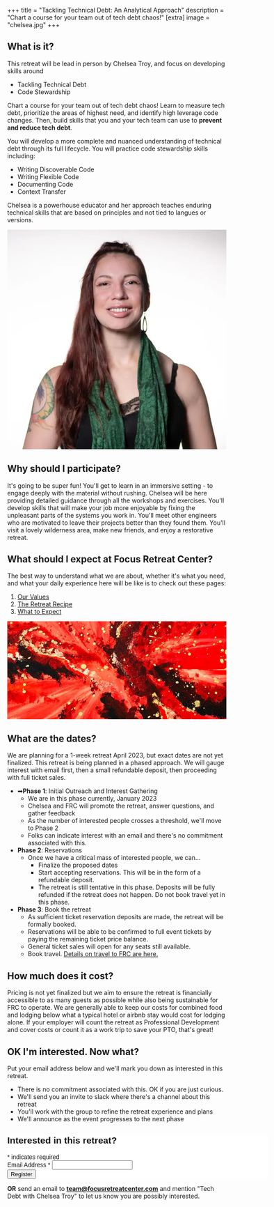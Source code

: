 +++
title = "Tackling Technical Debt: An Analytical Approach"
description = "Chart a course for your team out of tech debt chaos!"
[extra]
image = "chelsea.jpg"
+++

## What is it?

This retreat will be lead in person by Chelsea Troy, and focus on developing skills around

* Tackling Technical Debt
* Code Stewardship

Chart a course for your team out of tech debt chaos! Learn to measure tech debt, prioritize the areas of highest need, and identify high leverage code changes. Then, build skills that you and your tech team can use to **prevent and reduce tech debt**.


You will develop a more complete and nuanced understanding of technical debt through its full lifecycle. You will practice code stewardship skills including:


* Writing Discoverable Code
* Writing Flexible Code
* Documenting Code
* Context Transfer

Chelsea is a powerhouse educator and her approach teaches enduring technical skills that are based on principles and not tied to langues or versions.

![Chelsea Troy headshot](chelsea.jpg)

## Why should I participate?

It's going to be super fun! You'll get to learn in an immersive setting - to engage deeply with the material without rushing. Chelsea will be here providing detailed guidance through all the workshops and exercises. You'll develop skills that will make your job more enjoyable by fixing the unpleasant parts of the systems you work in. You'll meet other engineers who are motivated to leave their projects better than they found them. You'll visit a lovely wilderness area, make new friends, and enjoy a restorative retreat.

## What should I expect at Focus Retreat Center?

The best way to understand what we are about, whether it's what you need, and what your daily experience here will be like is to check out these pages:

1. [Our Values](/values)
1. [The Retreat Recipe](/recipe)
1. [What to Expect](/what-to-expect)

![One of Chelsea's abstract paintings](painting1.png)

## What are the dates?

We are planning for a 1-week retreat April 2023, but exact dates are not yet finalized. This retreat is being planned in a phased approach. We will gauge interest with email first, then a small refundable deposit, then proceeding with full ticket sales.

* ➡**Phase 1**: Initial Outreach and Interest Gathering
  * We are in this phase currently, January 2023
  * Chelsea and FRC will promote the retreat, answer questions, and gather feedback
  * As the number of interested people crosses a threshold, we'll move to Phase 2
  * Folks can indicate interest with an email and there's no commitment associated with this.
* **Phase 2**: Reservations
  * Once we have a critical mass of interested people, we can…
    * Finalize the proposed dates
    * Start accepting reservations. This will be in the form of a refundable deposit.
    * The retreat is still tentative in this phase. Deposits will be fully refunded if the retreat does not happen. Do not book travel yet in this phase.
* **Phase 3**: Book the retreat
  * As sufficient ticket reservation deposits are made, the retreat will be formally booked.
  * Reservations will be able to be confirmed to full event tickets by paying the remaining ticket price balance.
  * General ticket sales will open for any seats still available.
  * Book travel. [Details on travel to FRC are here.](/travel)

## How much does it cost?

Pricing is not yet finalized but we aim to ensure the retreat is financially accessible to as many guests as possible while also being sustainable for FRC to operate. We are generally able to keep our costs for combined food and lodging below what a typical hotel or airbnb stay would cost for lodging alone. If your employer will count the retreat as Professional Development and cover costs or count it as a work trip to save your PTO, that's great!


## OK I'm interested. Now what?

Put your email address below and we'll mark you down as interested in this retreat.

* There is no commitment associated with this. OK if you are just curious.
* We'll send you an invite to slack where there's a channel about this retreat
* You'll work with the group to refine the retreat experience and plans
* We'll announce as the event progresses to the next phase

<!-- Begin Mailchimp Signup Form -->
<link href="//cdn-images.mailchimp.com/embedcode/classic-071822.css" rel="stylesheet" type="text/css">
<style type="text/css">
	#mc_embed_signup{background:#fff; clear:left; font:14px Helvetica,Arial,sans-serif;  width:600px;}
	/* Add your own Mailchimp form style overrides in your site stylesheet or in this style block.
	   We recommend moving this block and the preceding CSS link to the HEAD of your HTML file. */
</style>
<div id="mc_embed_signup">
    <form action="https://focusretreatcenter.us14.list-manage.com/subscribe/post?u=a54483dfc73731ced2ff35a04&amp;id=2f34e99ede&amp;f_id=0021fde0f0" method="post" id="mc-embedded-subscribe-form" name="mc-embedded-subscribe-form" class="validate" target="_blank" novalidate>
        <div id="mc_embed_signup_scroll">
        <h2>Interested in this retreat?</h2>
        <div class="indicates-required"><span class="asterisk">*</span> indicates required</div>
<div class="mc-field-group">
	<label for="mce-EMAIL">Email Address  <span class="asterisk">*</span>
</label>
	<input type="email" value="" name="EMAIL" class="required email" id="mce-EMAIL" required>
	<span id="mce-EMAIL-HELPERTEXT" class="helper_text"></span>
</div>
<div hidden="true"><input type="hidden" name="tags" value="12505742"></div>
	<div id="mce-responses" class="clear">
		<div class="response" id="mce-error-response" style="display:none"></div>
		<div class="response" id="mce-success-response" style="display:none"></div>
	</div>    <!-- real people should not fill this in and expect good things - do not remove this or risk form bot signups-->
    <div style="position: absolute; left: -5000px;" aria-hidden="true"><input type="text" name="b_a54483dfc73731ced2ff35a04_2f34e99ede" tabindex="-1" value=""></div>
    <div class="clear"><input type="submit" value="Register" name="subscribe" id="mc-embedded-subscribe" class="button"></div>
    </div>
</form>
</div>
<script type='text/javascript' src='//s3.amazonaws.com/downloads.mailchimp.com/js/mc-validate.js'></script><script type='text/javascript'>(function($) {window.fnames = new Array(); window.ftypes = new Array();fnames[0]='EMAIL';ftypes[0]='email';fnames[1]='FNAME';ftypes[1]='text';fnames[2]='LNAME';ftypes[2]='text';fnames[3]='ADDRESS';ftypes[3]='address';fnames[4]='PHONE';ftypes[4]='phone';fnames[5]='BIRTHDAY';ftypes[5]='birthday';fnames[6]='MMERGE6';ftypes[6]='radio';}(jQuery));var $mcj = jQuery.noConflict(true);</script>
<!--End mc_embed_signup-->

**OR** send an email to **team@focusretreatcenter.com** and mention "Tech Debt with Chelsea Troy" to let us know you are possibly interested.
